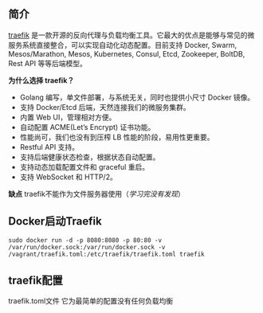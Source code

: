 ## 简介
[traefik](https://traefik.io/) 是一款开源的反向代理与负载均衡工具。它最大的优点是能够与常见的微服务系统直接整合，可以实现自动化动态配置。目前支持 Docker, Swarm, Mesos/Marathon, Mesos, Kubernetes, Consul, Etcd, Zookeeper, BoltDB, Rest API 等等后端模型。

**为什么选择 traefik？**

* Golang 编写，单文件部署，与系统无关，同时也提供小尺寸 Docker 镜像。
* 支持 Docker/Etcd 后端，天然连接我们的微服务集群。
* 内置 Web UI，管理相对方便。
* 自动配置 ACME(Let’s Encrypt) 证书功能。
* 性能尚可，我们也没有到压榨 LB 性能的阶段，易用性更重要。
* Restful API 支持。
* 支持后端健康状态检查，根据状态自动配置。
* 支持动态加载配置文件和 graceful 重启。
* 支持 WebSocket 和 HTTP/2。

**缺点**
traefik不能作为文件服务器使用（_学习完没有发现_）

## Docker启动Traefik
```jshelllanguage
sudo docker run -d -p 8080:8080 -p 80:80 -v /var/run/docker.sock:/var/run/docker.sock -v /vagrant/traefik.toml:/etc/traefik/traefik.toml traefik
```

## traefik配置
 traefik.toml文件 它为最简单的配置没有任何负载均衡